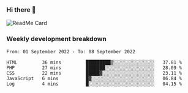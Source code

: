 ### Hi there 👋

<!--
**itzcy/itzcy** is a ✨ _special_ ✨ repository because its `README.md` (this file) appears on your GitHub profile.

Here are some ideas to get you started:

- 🔭 I’m currently working on ...
- 🌱 I’m currently learning ...
- 👯 I’m looking to collaborate on ...
- 🤔 I’m looking for help with ...
- 💬 Ask me about ...
- 📫 How to reach me: ...
- 😄 Pronouns: ...
- ⚡ Fun fact: ...
-->
![ReadMe Card](https://github-readme-stats.vercel.app/api?username=itzcy&show_icons=true&title_color=2d3198&icon_color=797cb8&text_color=24292e&bg_color=f6f8fa)

### Weekly development breakdown
<!--START_SECTION:waka-->

```text
From: 01 September 2022 - To: 08 September 2022

HTML         36 mins         █████████▒░░░░░░░░░░░░░░░   37.81 %
PHP          27 mins         ███████░░░░░░░░░░░░░░░░░░   28.09 %
CSS          22 mins         █████▓░░░░░░░░░░░░░░░░░░░   23.11 %
JavaScript   6 mins          █▓░░░░░░░░░░░░░░░░░░░░░░░   06.84 %
Log          4 mins          █░░░░░░░░░░░░░░░░░░░░░░░░   04.15 %
```

<!--END_SECTION:waka-->
